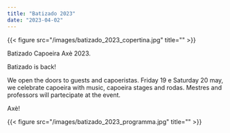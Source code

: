 ```yaml
---
title: "Batizado 2023"
date: "2023-04-02"
---
```


{{< figure src="/images/batizado_2023_copertina.jpg" title="" >}}

Batizado Capoeira Axè 2023.

Batizado is back!

We open the doors to guests and capoeristas.
Friday 19 e Saturday 20 may, we celebrate capoeira with music, capoeira stages and rodas.
Mestres and professors will partecipate at the event.

Axè!

{{< figure src="/images/batizado_2023_programma.jpg" title="" >}}